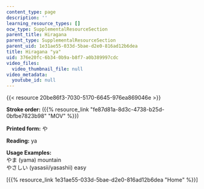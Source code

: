```yaml
---
content_type: page
description: ''
learning_resource_types: []
ocw_type: SupplementalResourceSection
parent_title: Hiragana
parent_type: SupplementalResourceSection
parent_uid: 1e31ae55-033d-5bae-d2e0-816ad12b6dea
title: Hiragana "ya"
uid: 376e20fc-6b34-0b9a-b8f7-a0b389997cdc
video_files:
  video_thumbnail_file: null
video_metadata:
  youtube_id: null
---
```


{{< resource 20be86f3-7030-5170-6645-976ea869046e >}}

**Stroke order:** ({{% resource_link "fe87d81a-8d3c-4738-b25d-0bfbe7823b98" "MOV" %}})

**Printed form:** や

**Reading:** ya

**Usage Examples:**  
やま (yama) mountain  
やさしい (yasasii/yasashii) easy

  
\[{{% resource_link 1e31ae55-033d-5bae-d2e0-816ad12b6dea "Home" %}}\]